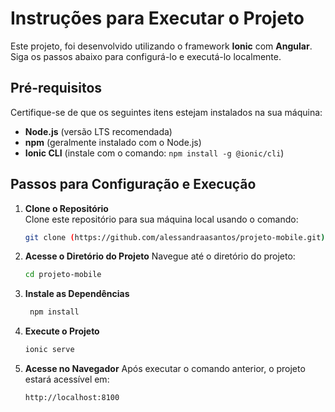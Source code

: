 # Instruções para Executar o Projeto

Este projeto, foi desenvolvido utilizando o framework **Ionic** com **Angular**. Siga os passos abaixo para configurá-lo e executá-lo localmente.

## Pré-requisitos

Certifique-se de que os seguintes itens estejam instalados na sua máquina:

- **Node.js** (versão LTS recomendada)
- **npm** (geralmente instalado com o Node.js)
- **Ionic CLI** (instale com o comando: `npm install -g @ionic/cli`)

## Passos para Configuração e Execução

1. **Clone o Repositório**  
   Clone este repositório para sua máquina local usando o comando:  
   ```bash
   git clone (https://github.com/alessandraasantos/projeto-mobile.git)
2. **Acesse o Diretório do Projeto**
   Navegue até o diretório do projeto:
   ```bash
   cd projeto-mobile
4. **Instale as Dependências**
   ```bash
    npm install

6. **Execute o Projeto**
   ```bash
   ionic serve

8. **Acesse no Navegador**
   Após executar o comando anterior, o projeto estará acessível em:
   ```bash
   http://localhost:8100
